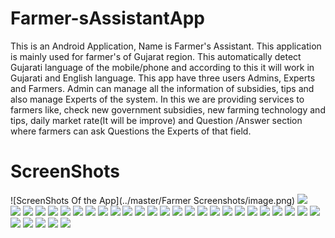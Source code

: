 # Farmer-sAssistantApp
This is an Android Application, Name is Farmer's Assistant. This application is mainly used for farmer's of Gujarat region. 
This automatically detect Gujarati language of the mobile/phone and according to this it will work in Gujarati and English language.
This app have three users Admins, Experts and Farmers. 
Admin can manage all the information of subsidies, tips and also manage Experts of the system. 
In this we are providing services to farmers like, check new government subsidies, new farming technology and tips, 
daily market rate(It will be improve) and Question /Answer section where farmers can ask Questions the Experts of that field. 



# ScreenShots
![ScreenShots Of the App](../master/Farmer Screenshots/image.png)
<img src="https://github.com/nayansatani37/Farmer-sAssistantApp/blob/master/Farmer%20Screenshots/Admin%20Ad%20New%20Commodity.png">
<br>
<img src="https://github.com/nayansatani37/Farmer-sAssistantApp/blob/master/Farmer%20Screenshots/Admin%20Add%20Experts.png">
<img src="https://github.com/nayansatani37/Farmer-sAssistantApp/blob/master/Farmer%20Screenshots/Admin%20Add%20New%20Subsidy.png">
<img src="https://github.com/nayansatani37/Farmer-sAssistantApp/blob/master/Farmer%20Screenshots/Admin%20Add%20Price.png">
<img src="https://github.com/nayansatani37/Farmer-sAssistantApp/blob/master/Farmer%20Screenshots/Admin%20Add%20Tips.png">
<img src="https://github.com/nayansatani37/Farmer-sAssistantApp/blob/master/Farmer%20Screenshots/Admin%20Delete_Update%20Experts.png">
<img src="https://github.com/nayansatani37/Farmer-sAssistantApp/blob/master/Farmer%20Screenshots/Admin%20Delete_Update%20Subsidy.png">
<img src="https://github.com/nayansatani37/Farmer-sAssistantApp/blob/master/Farmer%20Screenshots/Admin%20Delete_Update%20Tips.png">
<img src="https://github.com/nayansatani37/Farmer-sAssistantApp/blob/master/Farmer%20Screenshots/Admin%20Home.png">
<img src="https://github.com/nayansatani37/Farmer-sAssistantApp/blob/master/Farmer%20Screenshots/Admin%20Manage%20Expert%20Home.png">
<img src="https://github.com/nayansatani37/Farmer-sAssistantApp/blob/master/Farmer%20Screenshots/Admin%20Manage%20Subsidy%20Home.png">
<img src="https://github.com/nayansatani37/Farmer-sAssistantApp/blob/master/Farmer%20Screenshots/Admin%20Manage%20Tips.png">
<img src="https://github.com/nayansatani37/Farmer-sAssistantApp/blob/master/Farmer%20Screenshots/Admin%20Manage%20commodity%20and%20rate.png">
<img src="https://github.com/nayansatani37/Farmer-sAssistantApp/blob/master/Farmer%20Screenshots/Admin%20View%20Experts.png">
<img src="https://github.com/nayansatani37/Farmer-sAssistantApp/blob/master/Farmer%20Screenshots/Admin%20View%20Subsidy.png">
<img src="https://github.com/nayansatani37/Farmer-sAssistantApp/blob/master/Farmer%20Screenshots/Admin%20View%20Tips.png">
<img src="https://github.com/nayansatani37/Farmer-sAssistantApp/blob/master/Farmer%20Screenshots/All%20Users%20Login.png">
<img src="https://github.com/nayansatani37/Farmer-sAssistantApp/blob/master/Farmer%20Screenshots/Expert%20Home.png">
<img src="https://github.com/nayansatani37/Farmer-sAssistantApp/blob/master/Farmer%20Screenshots/Expert%20Login.png">
<img src="https://github.com/nayansatani37/Farmer-sAssistantApp/blob/master/Farmer%20Screenshots/Farmer%20Chat%20with%20Experts.png">
<img src="https://github.com/nayansatani37/Farmer-sAssistantApp/blob/master/Farmer%20Screenshots/Farmer%20Forget%20Password%201.png">
<img src="https://github.com/nayansatani37/Farmer-sAssistantApp/blob/master/Farmer%20Screenshots/Farmer%20Login.png">
<img src="https://github.com/nayansatani37/Farmer-sAssistantApp/blob/master/Farmer%20Screenshots/Farmer%20Navigation%20Drawer.png">
<img src="https://github.com/nayansatani37/Farmer-sAssistantApp/blob/master/Farmer%20Screenshots/Farmer%20Select_View%20Commodity.png">
<img src="https://github.com/nayansatani37/Farmer-sAssistantApp/blob/master/Farmer%20Screenshots/Farmer%20Select_View%20Commodity.png">
<img src="https://github.com/nayansatani37/Farmer-sAssistantApp/blob/master/Farmer%20Screenshots/Farmer%20View%20Subsidy.png">
<img src="https://github.com/nayansatani37/Farmer-sAssistantApp/blob/master/Farmer%20Screenshots/Farmer%20forget%20password%20verification.png">
<img src="https://github.com/nayansatani37/Farmer-sAssistantApp/blob/master/Farmer%20Screenshots/Farmer%20view%20selected%20commodity%20price.png">
<img src="https://github.com/nayansatani37/Farmer-sAssistantApp/blob/master/Farmer%20Screenshots/Farmer's%20Chat%20With%20Experts.png">
<img src="https://github.com/nayansatani37/Farmer-sAssistantApp/blob/master/Farmer%20Screenshots/Farmer's%20Home.png">
<img src="https://github.com/nayansatani37/Farmer-sAssistantApp/blob/master/Farmer%20Screenshots/Screenshot_1602134520.png">
